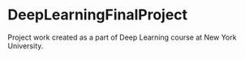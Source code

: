 # DeepLearningFinalProject
Project work created as a part of Deep Learning course at New York University.
